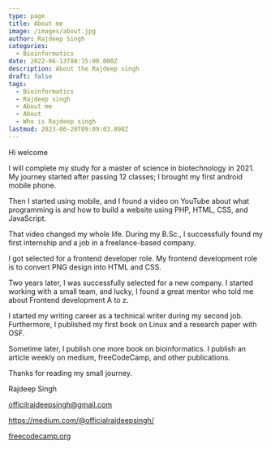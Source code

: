 ```yaml
---
type: page
title: About me
image: /images/about.jpg
author: Rajdeep Singh
categories:
  - Bioinformatics
date: 2022-06-13T08:15:00.000Z
description: About the Rajdeep singh
draft: false
tags:
  - Bioinformatics
  - Rajdeep singh
  - About me
  - About
  - Who is Rajdeep singh
lastmod: 2023-06-20T09:09:03.898Z
---
```


Hi welcome

I will complete my study for a master of science in biotechnology in 2021. My journey started after passing 12 classes; I brought my first android mobile phone.

Then I started using mobile, and I found a video on YouTube about what programming is and how to build a website using PHP, HTML, CSS, and JavaScript.

That video changed my whole life. During my B.Sc., I successfully found my first internship and a job in a freelance-based company.

I got selected for a frontend developer role. My frontend development role is to convert PNG design into HTML and CSS.

Two years later, I was successfully selected for a new company. I started working with a small team, and lucky, I found a great mentor who told me about Frontend development A to z.

I started my writing career as a technical writer during my second job. Furthermore, I published my first book on Linux and a research paper with OSF.

Sometime later, I publish one more book on bioinformatics. I publish an article weekly on medium, freeCodeCamp, and other publications.

Thanks for reading my small journey.

Rajdeep Singh

officilrajdeepsingh@gmail.com

https://medium.com/@officialrajdeepsingh/

[freecodecamp.org](https://www.freecodecamp.org/news/author/officialrajdeepsingh/ "https://www.freecodecamp.org/news/author/officialrajdeepsingh/")
